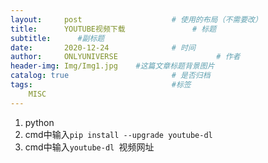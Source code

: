 ```yaml
---
layout:     post                    # 使用的布局（不需要改）
title:      YOUTUBE视频下载               # 标题 
subtitle:      #副标题
date:       2020-12-24              # 时间
author:     ONLYUNIVERSE                      # 作者
header-img: Img/Img1.jpg    #这篇文章标题背景图片
catalog: true                       # 是否归档
tags:                               #标签
    MISC
---
```

1. python
2. cmd中输入```pip install --upgrade youtube-dl```
3. cmd中输入```youtube-dl ```视频网址